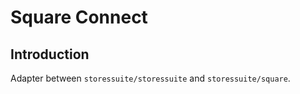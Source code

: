# Square Connect

## Introduction
Adapter between `storessuite/storessuite` and `storessuite/square`.